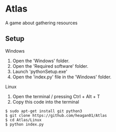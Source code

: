 # Atlas
A game about gathering resources

## Setup

Windows

1. Open the 'Windows' folder.
2. Open the 'Required software' folder.
3. Launch 'pythonSetup.exe'
4. Open the 'index.py' file in the 'Windows' folder.

Linux

1. Open the terminal / pressing Ctrl + Alt + T
2. Copy this code into the terminal
```
$ sudo apt-get install git python3
$ git clone https://github.com/heagan01/Atlas
$ cd Atlas/Linux
$ python index.py